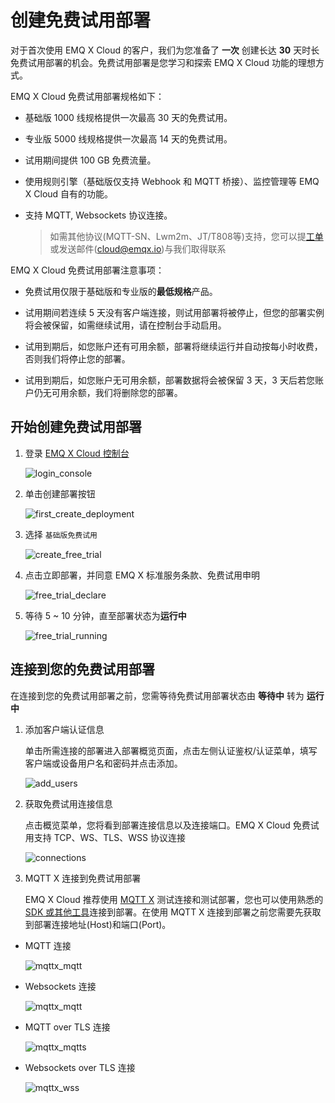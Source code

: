 # 创建免费试用部署

对于首次使用 EMQ X Cloud 的客户，我们为您准备了 **一次** 创建长达 **30** 天时长免费试用部署的机会。免费试用部署是您学习和探索 EMQ X Cloud 功能的理想方式。

EMQ X Cloud 免费试用部署规格如下：

* 基础版 1000 线规格提供一次最高 30 天的免费试用。

* 专业版 5000 线规格提供一次最高 14 天的免费试用。

* 试用期间提供 100 GB 免费流量。

* 使用规则引擎（基础版仅支持 Webhook 和 MQTT 桥接）、监控管理等 EMQ X Cloud 自有的功能。

* 支持 MQTT, Websockets 协议连接。
  
  > 如需其他协议(MQTT-SN、Lwm2m、JT/T808等)支持，您可以提[工单](../contact.md)或发送邮件(cloud@emqx.io)与我们取得联系


EMQ X Cloud 免费试用部署注意事项：

* 免费试用仅限于基础版和专业版的**最低规格**产品。

* 试用期间若连续 5 天没有客户端连接，则试用部署将被停止，但您的部署实例将会被保留，如需继续试用，请在控制台手动启用。

* 试用到期后，如您账户还有可用余额，部署将继续运行并自动按每小时收费，否则我们将停止您的部署。

* 试用到期后，如您账户无可用余额，部署数据将会被保留 3 天，3 天后若您账户仍无可用余额，我们将删除您的部署。



## 开始创建免费试用部署

1. 登录 [EMQ X Cloud 控制台](https://accounts.emqx.cn/signin?continue=https://cloud.emqx.com/console/)

   ![login_console](./_assets/login.png)

2. 单击创建部署按钮

   ![first_create_deployment](./_assets/first_create_deployment.png)

3. 选择 `基础版免费试用`

   ![create_free_trial](./_assets/create_free_trial.png)

4. 点击立即部署，并同意 EMQ X 标准服务条款、免费试用申明

   ![free_trial_declare](./_assets/free_trial_declare.png)

5. 等待 5 ~ 10 分钟，直至部署状态为**运行中**
   
   ![free_trial_running](./_assets/free_trial_running.png)



## 连接到您的免费试用部署

在连接到您的免费试用部署之前，您需等待免费试用部署状态由 **等待中** 转为 **运行中**


1. 添加客户端认证信息

   单击所需连接的部署进入部署概览页面，点击左侧认证鉴权/认证菜单，填写客户端或设备用户名和密码并点击添加。
   
   ![add_users](./_assets/add_users.png)

2. 获取免费试用连接信息
   
   点击概览菜单，您将看到部署连接信息以及连接端口。EMQ X Cloud 免费试用支持 TCP、WS、TLS、WSS 协议连接

   ![connections](./_assets/overview.png)

3. MQTT X 连接到免费试用部署

   EMQ X Cloud 推荐使用 [MQTT X](https://mqttx.app/zh/) 测试连接和测试部署，您也可以使用熟悉的[SDK 或其他工具](../connect_to_deployments/introduction.md)连接到部署。在使用 MQTT X 连接到部署之前您需要先获取到部署连接地址(Host)和端口(Port)。

  * MQTT 连接

    ![mqttx_mqtt](./_assets/mqttx_mqtt.png)
  
  * Websockets 连接
  
    ![mqttx_mqtt](./_assets/mqttx_ws.png)
  
  * MQTT over TLS 连接
  
    ![mqttx_mqtts](./_assets/mqttx_mqtts.png)
  
  * Websockets over TLS 连接
  
    ![mqttx_wss](./_assets/mqttx_wss.png)




